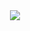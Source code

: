 <div align="center">
  <img src="https://readme-typing-svg.herokuapp.com?color=%23539BF5&size=40&vCenter=true&lines=%F0%9F%91%8B+I+am+Benjamin." />
</div>
